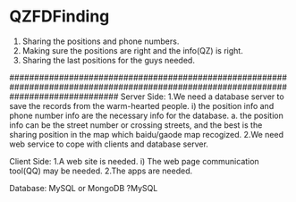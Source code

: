 # QZFDFinding
1. Sharing the positions and phone numbers.
2. Making sure the positions are right and the info(QZ) is right.
3. Sharing the last positions for the guys needed.

######################################################################################################################################
Server Side: 
1.We need a database server to save the records from the warm-hearted people.
	i) the position info and phone number info are the necessary info for the database.
		a. the position info can be the street number or crossing streets, and the best is the sharing position in the map which baidu/gaode map recogized.
2.We need web service to cope with clients and database server.

Client Side:
1.A web site is needed.
	i) The web page communication tool(QQ) may be needed.
2.The apps are needed.


Database: MySQL or MongoDB ?MySQL
